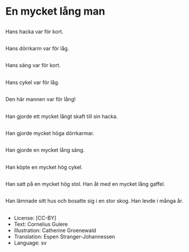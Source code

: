 # En mycket lång man

##
Hans hacka var för kort.

##
Hans dörrkarm var för låg.

##
Hans säng var för kort.

##
Hans cykel var för låg.

##
Den här mannen var för lång!

##
Han gjorde ett mycket långt skaft till sin hacka.

##
Han gjorde mycket höga dörrkarmar.

##
Han gjorde en mycket lång säng.

##
Han köpte en mycket hög cykel.

##
Han satt på en mycket hög stol. Han åt med en mycket lång gaffel.

##
Han lämnade sitt hus och bosatte sig i en stor skog. Han levde i många år.

##
* License: [CC-BY]
* Text: Cornelius Gulere
* Illustration: Catherine Groenewald
* Translation: Espen Stranger-Johannessen
* Language: sv
